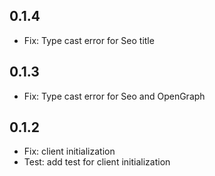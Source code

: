 ## 0.1.4

- Fix: Type cast error for Seo title

## 0.1.3

- Fix: Type cast error for Seo and OpenGraph

## 0.1.2

- Fix: client initialization
- Test: add test for client initialization
